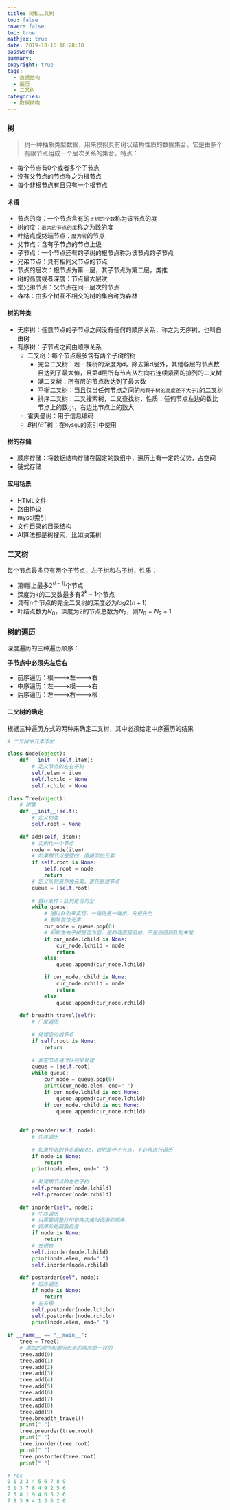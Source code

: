 ```yaml
---
title: 树和二叉树
top: false
cover: false
toc: true
mathjax: true
date: 2019-10-16 18:28:18
password:
summary:
copyright: true
tags:
  - 数据结构
  - 遍历
  - 二叉树
categories:
  - 数据结构
---
```


### 树
>树一种抽象类型数据，用来模拟具有树状结构性质的数据集合。它是由多个有限节点组成一个层次关系的集合。特点：
- 每个节点有0个或者多个子节点
- 没有父节点的节点称之为根节点
- 每个非根节点有且只有一个根节点

<!--MORE-->

#### 术语
- 节点的度：一个节点含有的`子树的个数`称为该节点的度
- 树的度：`最大的节点的度`称之为数的度
- 叶结点或终端节点：`度为零`的节点
- 父节点：含有子节点的节点上级
- 子节点：一个节点还有的子树的根节点称为该节点的子节点
- 兄弟节点：具有相同父节点的节点
- 节点的层次：根节点为第一层，其子节点为第二层，类推
- 树的高度或者深度：节点最大层次
- 堂兄弟节点：父节点在同一层次的节点
- 森林：由多个树互不相交的树的集合称为森林


####  树的种类
- 无序树：任意节点的子节点之间没有任何的顺序关系，称之为无序树，也叫自由树
- 有序树：子节点之间由顺序关系
   - 二叉树：每个节点最多含有两个子树的树
       - 完全二叉树：若一棵树的深度为d，除去第d层外，其他各层的节点数目达到了最大值，且第d层所有节点从左向右连续紧密的排列的二叉树
       - 满二叉树：所有层的节点数达到了最大数
       - 平衡二叉树：当且仅当任何节点之间的`两颗子树的高度差不大于1`的二叉树
       - 排序二叉树：二叉搜索树，二叉查找树，性质：任何节点左边的数比节点上的数小，右边比节点上的数大
   - 霍夫曼树：用于信息编码
   - $B$树/$B^+$树：在`MySQL`的索引中使用
   
#### 树的存储
- 顺序存储：将数据结构存储在固定的数组中，遍历上有一定的优势，占空间
- 链式存储

#### 应用场景
- HTML文件
- 路由协议
- mysql索引
- 文件目录的目录结构
- AI算法都是树搜索，比如决策树

### 二叉树
每个节点最多只有两个子节点，左子树和右子树，性质：
- 第i层上最多$2^(i-1)$个节点
- 深度为k的二叉数最多有$2^k-1$个节点
- 具有n个节点的完全二叉树的深度必为$log2(n+1)$
- 叶结点数为$N_0$，深度为2的节点总数为$N_2$，则$N_0=N_2+1$

### 树的遍历
深度遍历的三种遍历顺序：

**子节点中必须先左后右**
- 前序遍历：根--->左--->右
- 中序遍历：左--->根--->右
- 后序遍历：左--->右--->根

#### 二叉树的确定
根据三种遍历方式的两种来确定二叉树，其中必须给定中序遍历的结果

```python
# 二叉树中元素添加

class Node(object):
    def __init__(self,item):
        # 定义节点的左右子树
        self.elem = item
        self.lchild = None
        self.rchild = None
        
class Tree(object):   
    # 树类
    def __init__(self):
        # 定义树类
        self.root = None
        
    def add(self, item):
        # 实例化一个节点
        node = Node(item)
        # 如果根节点是空的，直接添加元素
        if self.root is None:
            self.root = node
            return 
        # 定义队列来存放元素，首先是根节点
        queue = [self.root]
        
        # 循环条件：队列是否为空
        while queue:
            # 通过队列来实现，一端进另一端出，先进先出
            # 删除首位元素
            cur_node = queue.pop(0)
            # 判断左右子树是否为空，是的话直接追加，不是则追到队列末尾
            if cur_node.lchild is None:
                cur_node.lchild = node
                return 
            else:
                queue.append(cur_node.lchild)

            if cur_node.rchild is None:
                cur_node.rchild = node
                return 
            else:
                queue.append(cur_node.rchild)
                
    def breadth_travel(self):
        # 广度遍历
        
        # 处理空的根节点
        if self.root is None:
            return
        
        # 非空节点通过队列来处理
        queue = [self.root]
        while queue:
            cur_node = queue.pop(0)
            print(cur_node.elem, end=" ")
            if cur_node.lchild is not None:
                queue.append(cur_node.lchild)
            if cur_node.rchild is not None:
                queue.append(cur_node.rchild)
                
                
    def preorder(self, node):
        # 先序遍历
        
        # 如果传进的节点是Node，说明是叶子节点，不必再进行遍历
        if node is None:
            return 
        print(node.elem, end=" ")
        
        # 处理根节点的左右子树
        self.preorder(node.lchild)
        self.preorder(node.rchild)
    
    def inorder(self, node):
        # 中序遍历
        # 只需要调整打印和两次递归调用的顺序，
        # 调用的是函数自身
        if node is None:
            return 
        # 左根右
        self.inorder(node.lchild)
        print(node.elem, end=" ")
        self.inorder(node.rchild) 
    
    def postorder(self, node):
        # 后序遍历
        if node is None:
            return 
        # 左右根
        self.postorder(node.lchild)
        self.postorder(node.rchild) 
        print(node.elem, end=" ")
                
if __name__ == "__main__":
    tree = Tree()
    # 添加的顺序和遍历出来的顺序是一样的
    tree.add(0)
    tree.add(1)
    tree.add(2)
    tree.add(3)
    tree.add(4)
    tree.add(5)
    tree.add(6)
    tree.add(7)
    tree.add(8)
    tree.add(9)
    tree.breadth_travel()
    print(" ")
    tree.preorder(tree.root)
    print(" ")
    tree.inorder(tree.root)
    print(" ")
    tree.postorder(tree.root)
    print(" ")

# res
0 1 2 3 4 5 6 7 8 9  
0 1 3 7 8 4 9 2 5 6  
7 3 8 1 9 4 0 5 2 6  
7 8 3 9 4 1 5 6 2 0  
```

